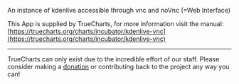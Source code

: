 An instance of kdenlive accessible through vnc and noVnc (=Web Interface)

This App is supplied by TrueCharts, for more information visit the manual: [https://truecharts.org/charts/incubator/kdenlive-vnc](https://truecharts.org/charts/incubator/kdenlive-vnc)

---

TrueCharts can only exist due to the incredible effort of our staff.
Please consider making a [donation](https://truecharts.org/about/sponsor) or contributing back to the project any way you can!
